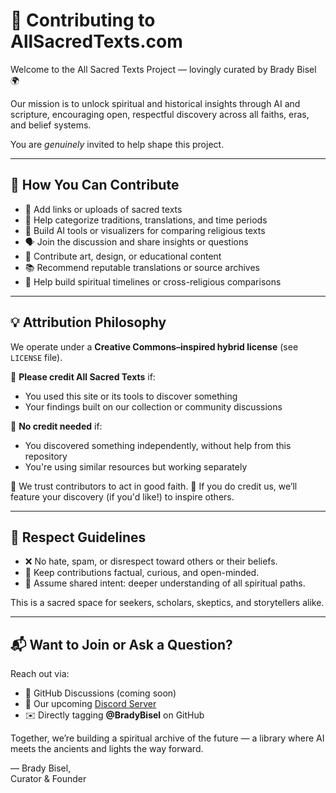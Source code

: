 # 🤝 Contributing to AllSacredTexts.com

Welcome to the All Sacred Texts Project — lovingly curated by Brady Bisel 🌍

Our mission is to unlock spiritual and historical insights through AI and scripture, encouraging open, respectful discovery across all faiths, eras, and belief systems.

You are *genuinely* invited to help shape this project.

---

## 🌱 How You Can Contribute

- 🧠 Add links or uploads of sacred texts
- 🧩 Help categorize traditions, translations, and time periods
- 🧰 Build AI tools or visualizers for comparing religious texts
- 🗣️ Join the discussion and share insights or questions
- 🎨 Contribute art, design, or educational content
- 📚 Recommend reputable translations or source archives
- 🧭 Help build spiritual timelines or cross-religious comparisons

---

## 💡 Attribution Philosophy

We operate under a **Creative Commons–inspired hybrid license** (see `LICENSE` file).

📌 **Please credit All Sacred Texts** if:
- You used this site or its tools to discover something
- Your findings built on our collection or community discussions

📌 **No credit needed** if:
- You discovered something independently, without help from this repository
- You're using similar resources but working separately

🙏 We trust contributors to act in good faith.
🌟 If you do credit us, we’ll feature your discovery (if you'd like!) to inspire others.

---

## 🛑 Respect Guidelines

- ❌ No hate, spam, or disrespect toward others or their beliefs.
- 🧘 Keep contributions factual, curious, and open-minded.
- 🤲 Assume shared intent: deeper understanding of all spiritual paths.

This is a sacred space for seekers, scholars, skeptics, and storytellers alike.

---

## 📬 Want to Join or Ask a Question?

Reach out via:

- 🧵 GitHub Discussions (coming soon)
- 💬 Our upcoming [Discord Server](#)
- ✉️ Directly tagging **@BradyBisel** on GitHub

Together, we’re building a spiritual archive of the future — a library where AI meets the ancients and lights the way forward.

— Brady Bisel,  
Curator & Founder

